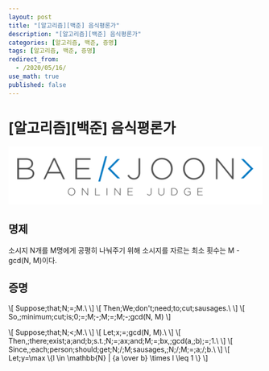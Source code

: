 ```yaml
---
layout: post
title: "[알고리즘][백준] 음식평론가"
description: "[알고리즘][백준] 음식평론가"
categories: [알고리즘, 백준, 증명]
tags: [알고리즘, 백준, 증명]
redirect_from:
  - /2020/05/16/
use_math: true
published: false
---
```


# [알고리즘][백준] 음식평론가

<img src="/assets/images/posts/logos/boj.png">

## 명제

소시지 N개를 M명에게 공평히 나눠주기 위해 소시지를 자르는 최소 횟수는 M - gcd(N, M)이다.

## 증명

\\[ Suppose\;that\;N\;=\;M.\\ \\]
\\[ Then\;We\;don't\;need\;to\;cut\;sausages.\\ \\]
\\[ So,\;minimum\;cut\;is\;0\;=\;M\;-\;M\;=\;M\;-\;gcd(N, M) \\]

\\[ Suppose\;that\;N\;<\;M.\\ \\]
\\[ Let\;x\;=\;gcd(N, M).\\ \\]
\\[ Then,\;there\;exist\;a\;and\;b\;s.t.\;N\;=\;ax\;and\;M\;=\;bx,\;gcd(a,\;b)\;=\;1.\\ \\]
\\[ Since,\;each\;person\;should\;get\;N\;/\;M\;sausages,\;N\;/\;M\;=\;a\;/\;b.\\ \\]
\\[ Let\;y=\max \\{l \in \mathbb{N} | {a \over b} \times l \leq 1 \\} \\]
